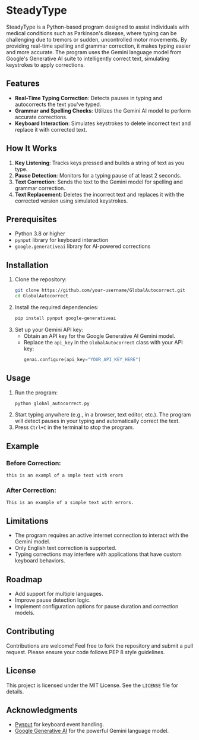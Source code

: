 # SteadyType

SteadyType is a Python-based program designed to assist individuals with medical conditions such as Parkinson's disease, where typing can be challenging due to tremors or sudden, uncontrolled motor movements. By providing real-time spelling and grammar correction, it makes typing easier and more accurate. The program uses the Gemini language model from Google's Generative AI suite to intelligently correct text, simulating keystrokes to apply corrections.

## Features

- **Real-Time Typing Correction**: Detects pauses in typing and autocorrects the text you've typed.
- **Grammar and Spelling Checks**: Utilizes the Gemini AI model to perform accurate corrections.
- **Keyboard Interaction**: Simulates keystrokes to delete incorrect text and replace it with corrected text.

## How It Works

1. **Key Listening**: Tracks keys pressed and builds a string of text as you type.
2. **Pause Detection**: Monitors for a typing pause of at least 2 seconds.
3. **Text Correction**: Sends the text to the Gemini model for spelling and grammar correction.
4. **Text Replacement**: Deletes the incorrect text and replaces it with the corrected version using simulated keystrokes.

## Prerequisites

- Python 3.8 or higher
- `pynput` library for keyboard interaction
- `google.generativeai` library for AI-powered corrections

## Installation

1. Clone the repository:
   ```bash
   git clone https://github.com/your-username/GlobalAutocorrect.git
   cd GlobalAutocorrect
   ```
2. Install the required dependencies:
   ```bash
   pip install pynput google-generativeai
   ```
3. Set up your Gemini API key:
   - Obtain an API key for the Google Generative AI Gemini model.
   - Replace the `api_key` in the `GlobalAutocorrect` class with your API key:
     ```python
     genai.configure(api_key="YOUR_API_KEY_HERE")
     ```

## Usage

1. Run the program:
   ```bash
   python global_autocorrect.py
   ```
2. Start typing anywhere (e.g., in a browser, text editor, etc.). The program will detect pauses in your typing and automatically correct the text.
3. Press `Ctrl+C` in the terminal to stop the program.

## Example

### Before Correction:
```
this is an exampl of a smple text with erors
```

### After Correction:
```
This is an example of a simple text with errors.
```

## Limitations

- The program requires an active internet connection to interact with the Gemini model.
- Only English text correction is supported.
- Typing corrections may interfere with applications that have custom keyboard behaviors.

## Roadmap

- Add support for multiple languages.
- Improve pause detection logic.
- Implement configuration options for pause duration and correction models.

## Contributing

Contributions are welcome! Feel free to fork the repository and submit a pull request. Please ensure your code follows PEP 8 style guidelines.

## License

This project is licensed under the MIT License. See the `LICENSE` file for details.

## Acknowledgments

- [Pynput](https://pypi.org/project/pynput/) for keyboard event handling.
- [Google Generative AI](https://ai.google/) for the powerful Gemini language model.

